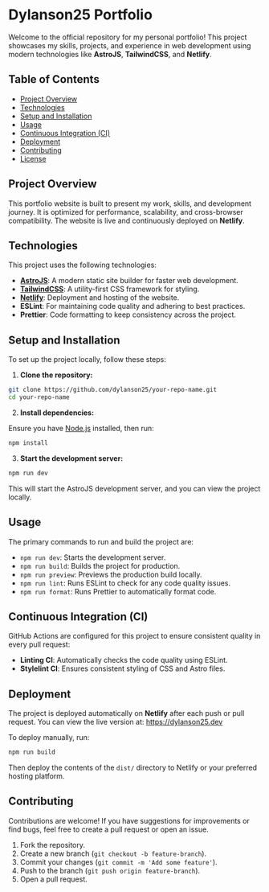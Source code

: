 # Dylanson25 Portfolio

Welcome to the official repository for my personal portfolio! This project showcases my skills, projects, and experience in web development using modern technologies like **AstroJS**, **TailwindCSS**, and **Netlify**.

## Table of Contents

* [Project Overview](#project-overview)
* [Technologies](#technologies)
* [Setup and Installation](#setup-and-installation)
* [Usage](#usage)
* [Continuous Integration (CI)](#continuous-integration-ci)
* [Deployment](#deployment)
* [Contributing](#contributing)
* [License](#license)

## Project Overview

This portfolio website is built to present my work, skills, and development journey. It is optimized for performance, scalability, and cross-browser compatibility. The website is live and continuously deployed on **Netlify**.

## Technologies

This project uses the following technologies:

* **[AstroJS](https://astro.build/)**: A modern static site builder for faster web development.
* **[TailwindCSS](https://tailwindcss.com/)**: A utility-first CSS framework for styling.
* **[Netlify](https://www.netlify.com/)**: Deployment and hosting of the website.
* **ESLint**: For maintaining code quality and adhering to best practices.
* **Prettier**: Code formatting to keep consistency across the project.

## Setup and Installation

To set up the project locally, follow these steps:

1. **Clone the repository:**

```bash
git clone https://github.com/dylanson25/your-repo-name.git
cd your-repo-name
```

2. **Install dependencies:**

Ensure you have [Node.js](https://nodejs.org/) installed, then run:

```bash
npm install
```

3. **Start the development server:**

```bash
npm run dev
```

This will start the AstroJS development server, and you can view the project locally.

## Usage

The primary commands to run and build the project are:

* `npm run dev`: Starts the development server.
* `npm run build`: Builds the project for production.
* `npm run preview`: Previews the production build locally.
* `npm run lint`: Runs ESLint to check for any code quality issues.
* `npm run format`: Runs Prettier to automatically format code.

## Continuous Integration (CI)

GitHub Actions are configured for this project to ensure consistent quality in every pull request:

* **Linting CI**: Automatically checks the code quality using ESLint.
* **Stylelint CI**: Ensures consistent styling of CSS and Astro files.

## Deployment

The project is deployed automatically on **Netlify** after each push or pull request. You can view the live version at: <https://dylanson25.dev>

To deploy manually, run:

```bash
npm run build
```

Then deploy the contents of the `dist/` directory to Netlify or your preferred hosting platform.

## Contributing

Contributions are welcome! If you have suggestions for improvements or find bugs, feel free to create a pull request or open an issue.

1. Fork the repository.
2. Create a new branch (`git checkout -b feature-branch`).
3. Commit your changes (`git commit -m 'Add some feature'`).
4. Push to the branch (`git push origin feature-branch`).
5. Open a pull request.
